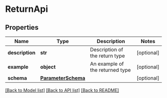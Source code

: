 # ReturnApi

## Properties
Name | Type | Description | Notes
------------ | ------------- | ------------- | -------------
**description** | **str** | Description of the return type | [optional] 
**example** | **object** | An example of the returned type | [optional] 
**schema** | [**ParameterSchema**](ParameterSchema.md) |  | [optional] 

[[Back to Model list]](../README.md#documentation-for-models) [[Back to API list]](../README.md#documentation-for-api-endpoints) [[Back to README]](../README.md)


